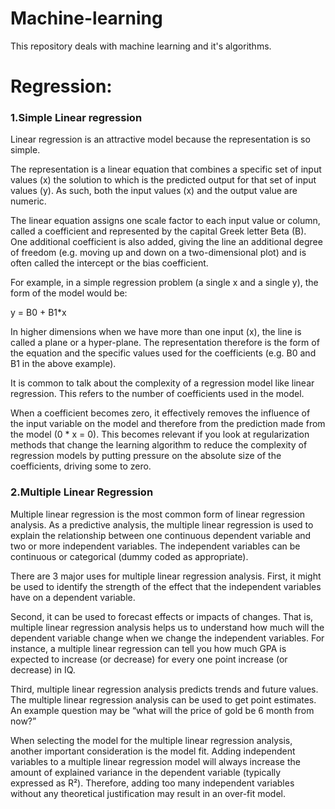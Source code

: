 # Machine-learning
This repository deals with machine learning and it's algorithms.

# Regression:

### 1.Simple Linear regression
Linear regression is an attractive model because the representation is so simple.

The representation is a linear equation that combines a specific set of input values (x) the solution to which is the predicted output for that set of input values (y). As such, both the input values (x) and the output value are numeric.

The linear equation assigns one scale factor to each input value or column, called a coefficient and represented by the capital Greek letter Beta (B). One additional coefficient is also added, giving the line an additional degree of freedom (e.g. moving up and down on a two-dimensional plot) and is often called the intercept or the bias coefficient.

For example, in a simple regression problem (a single x and a single y), the form of the model would be:

y = B0 + B1*x

In higher dimensions when we have more than one input (x), the line is called a plane or a hyper-plane. The representation therefore is the form of the equation and the specific values used for the coefficients (e.g. B0 and B1 in the above example).

It is common to talk about the complexity of a regression model like linear regression. This refers to the number of coefficients used in the model.

When a coefficient becomes zero, it effectively removes the influence of the input variable on the model and therefore from the prediction made from the model (0 * x = 0). This becomes  relevant if you look at regularization methods that change the learning algorithm to reduce the complexity of regression models by putting pressure on the absolute size of the coefficients, driving some to zero.

### 2.Multiple Linear Regression
Multiple linear regression is the most common form of linear regression analysis.  As a predictive analysis, the multiple linear regression is used to explain the relationship between one continuous dependent variable and two or more independent variables.  The independent variables can be continuous or categorical (dummy coded as appropriate).


There are 3 major uses for multiple linear regression analysis.  First, it might be used to identify the strength of the effect that the independent variables have on a dependent variable.

Second, it can be used to forecast effects or impacts of changes.  That is, multiple linear regression analysis helps us to understand how much will the dependent variable change when we change the independent variables.  For instance, a multiple linear regression can tell you how much GPA is expected to increase (or decrease) for every one point increase (or decrease) in IQ.

Third, multiple linear regression analysis predicts trends and future values.  The multiple linear regression analysis can be used to get point estimates.  An example question may be “what will the price of gold be 6 month from now?”

When selecting the model for the multiple linear regression analysis, another important consideration is the model fit.  Adding independent variables to a multiple linear regression model will always increase the amount of explained variance in the dependent variable (typically expressed as R²).  Therefore, adding too many independent variables without any theoretical justification may result in an over-fit model.
